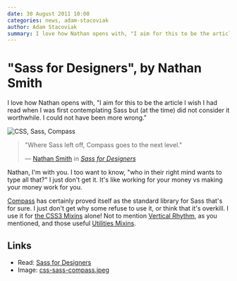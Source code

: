 ```yaml
---
date: 30 August 2011 10:00
categories: news, adam-stacoviak
author: Adam Stacoviak
summary: I love how Nathan opens with, "I aim for this to be the article I wish I had read when I was first contemplating Sass but (at the time) did not consider it worthwhile. I could not have been more wrong."
---
```


# "Sass for Designers", by Nathan Smith

I love how Nathan opens with, "I aim for this to be the article I wish I had read when I was first contemplating Sass but (at the time) did not consider it worthwhile. I could not have been more wrong."

<img src="/attachments/css-sass-compass.jpeg" class="full" alt="CSS, Sass, Compass" />

<blockquote cite="http://sonspring.com/journal/sass-for-designers">
<p>"Where Sass left off, Compass goes to the next level."</p>
<footer>— <a href="http://sonspring.com/">Nathan Smith</a> in <cite><a href="http://sonspring.com/journal/sass-for-designers">Sass for Designers</a></cite></footer>
</blockquote>

Nathan, I'm with you. I too want to know, "who in their right mind wants to type all that?" I just don't get it. It's like working for your money vs making your money work for you.

[Compass](http://compass-style.org/) has certainly proved itself as the standard library for Sass that's for sure. I just don't get why some refuse to use it, or think that it's overkill. I use it for [the CSS3 Mixins](http://compass-style.org/reference/compass/css3/) alone! Not to mention [Vertical Rhythm](http://compass-style.org/reference/compass/typography/vertical_rhythm/), as you mentioned, and those useful [Utilities Mixins](http://compass-style.org/reference/compass/utilities/).

## Links

* Read: [Sass for Designers](http://sonspring.com/journal/sass-for-designers)
* Image: [css-sass-compass.jpeg](/attachments/css-sass-compass.jpeg)
